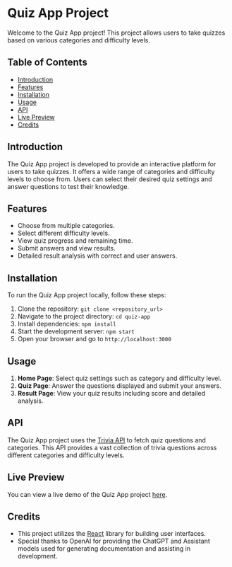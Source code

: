 # Quiz App Project

Welcome to the Quiz App project! This project allows users to take quizzes based on various categories and difficulty levels.

## Table of Contents
- [Introduction](#introduction)
- [Features](#features)
- [Installation](#installation)
- [Usage](#usage)
- [API](#api)
- [Live Preview](#live-preview)
- [Credits](#credits)

## Introduction

The Quiz App project is developed to provide an interactive platform for users to take quizzes. It offers a wide range of categories and difficulty levels to choose from. Users can select their desired quiz settings and answer questions to test their knowledge.

## Features

- Choose from multiple categories.
- Select different difficulty levels.
- View quiz progress and remaining time.
- Submit answers and view results.
- Detailed result analysis with correct and user answers.

## Installation

To run the Quiz App project locally, follow these steps:

1. Clone the repository: `git clone <repository_url>`
2. Navigate to the project directory: `cd quiz-app`
3. Install dependencies: `npm install`
4. Start the development server: `npm start`
5. Open your browser and go to `http://localhost:3000`

## Usage

1. **Home Page**: Select quiz settings such as category and difficulty level.
2. **Quiz Page**: Answer the questions displayed and submit your answers.
3. **Result Page**: View your quiz results including score and detailed analysis.

## API

The Quiz App project uses the [Trivia API](https://the-trivia-api.com/api/) to fetch quiz questions and categories. This API provides a vast collection of trivia questions across different categories and difficulty levels.

## Live Preview

You can view a live demo of the Quiz App project [here](#).

## Credits

- This project utilizes the [React](https://reactjs.org/) library for building user interfaces.
- Special thanks to OpenAI for providing the ChatGPT and Assistant models used for generating documentation and assisting in development.

